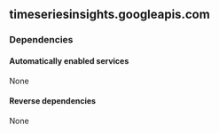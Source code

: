 ## timeseriesinsights.googleapis.com

### Dependencies

#### Automatically enabled services

None

#### Reverse dependencies

None
